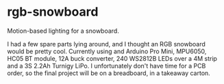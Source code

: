 # rgb-snowboard

Motion-based lighting for a snowboard.

I had a few spare parts lying around, and I thought an RGB snowboard would be pretty cool. Currently using and Arduino Pro Mini, MPU6050, HC05 BT module, 12A buck converter, 240 WS2812B LEDs over a 4M strip and a 3S 2.2Ah Turnigy LiPo. I unfortunately don't have time for a PCB order, so the final project will be on a breadboard, in a takeaway carton.
